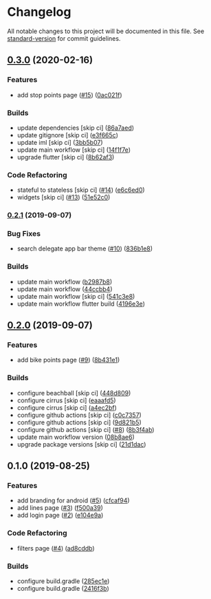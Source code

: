 # Changelog

All notable changes to this project will be documented in this file. See [standard-version](https://github.com/conventional-changelog/standard-version) for commit guidelines.

## [0.3.0](https://github.com/tnc1997/flutter-tfl-api-explorer/compare/v0.2.1...v0.3.0) (2020-02-16)


### Features

* add stop points page ([#15](https://github.com/tnc1997/flutter-tfl-api-explorer/issues/15)) ([0ac021f](https://github.com/tnc1997/flutter-tfl-api-explorer/commit/0ac021fb0d70770f565c1d5c112f6a36e12d8ab4))


### Builds

* update dependencies [skip ci] ([86a7aed](https://github.com/tnc1997/flutter-tfl-api-explorer/commit/86a7aedba2c5d8b1246a75eca4c2298c5f64b349))
* update gitignore [skip ci] ([e3f665c](https://github.com/tnc1997/flutter-tfl-api-explorer/commit/e3f665c8fab76a543a9949348e52a0be7247a418))
* update iml [skip ci] ([3bb5b07](https://github.com/tnc1997/flutter-tfl-api-explorer/commit/3bb5b070bcdfd5e5d99c3b212bbbac1daec5a022))
* update main workflow [skip ci] ([14f1f7e](https://github.com/tnc1997/flutter-tfl-api-explorer/commit/14f1f7e3d084b5c66bc2bbde01dd2384eb9ba62e))
* upgrade flutter [skip ci] ([8b62af3](https://github.com/tnc1997/flutter-tfl-api-explorer/commit/8b62af3f050cc8f52cfc1aa3d31b88c103ff467c))


### Code Refactoring

* stateful to stateless [skip ci] ([#14](https://github.com/tnc1997/flutter-tfl-api-explorer/issues/14)) ([e6c6ed0](https://github.com/tnc1997/flutter-tfl-api-explorer/commit/e6c6ed050e28074591072cbe93e1c222c4122fea))
* widgets [skip ci] ([#13](https://github.com/tnc1997/flutter-tfl-api-explorer/issues/13)) ([51e52c0](https://github.com/tnc1997/flutter-tfl-api-explorer/commit/51e52c05518c74290d9c0a944bf146ff858229c3))

### [0.2.1](https://github.com/tnc1997/flutter-tfl-api-explorer/compare/v0.2.0...v0.2.1) (2019-09-07)


### Bug Fixes

* search delegate app bar theme ([#10](https://github.com/tnc1997/flutter-tfl-api-explorer/issues/10)) ([836b1e8](https://github.com/tnc1997/flutter-tfl-api-explorer/commit/836b1e8abb89d6ed52a706e1972b36626832a747))


### Builds

* update main workflow ([b2987b8](https://github.com/tnc1997/flutter-tfl-api-explorer/commit/b2987b809a3b3fb06858e726b2131eb5efd4723a))
* update main workflow ([44ccbb4](https://github.com/tnc1997/flutter-tfl-api-explorer/commit/44ccbb45e691fd18b6ff638107b42241d4dd1aef))
* update main workflow [skip ci] ([541c3e8](https://github.com/tnc1997/flutter-tfl-api-explorer/commit/541c3e82038e441a26be9963224f92008faa3b68))
* update main workflow flutter build ([4196e3e](https://github.com/tnc1997/flutter-tfl-api-explorer/commit/4196e3e7adc1fe2884fbd0448d37f4056318a639))

## [0.2.0](https://github.com/tnc1997/flutter-tfl-api-explorer/compare/v0.1.0...v0.2.0) (2019-09-07)


### Features

* add bike points page ([#9](https://github.com/tnc1997/flutter-tfl-api-explorer/issues/9)) ([8b431e1](https://github.com/tnc1997/flutter-tfl-api-explorer/commit/8b431e167bc37565124800a2c5962f25c9d052ab))


### Builds

* configure beachball [skip ci] ([448d809](https://github.com/tnc1997/flutter-tfl-api-explorer/commit/448d809e5a89d0aa844488af0a272afd0e377306))
* configure cirrus [skip ci] ([eaaafd5](https://github.com/tnc1997/flutter-tfl-api-explorer/commit/eaaafd5f1cc23a6815be858887acb457bd224959))
* configure cirrus [skip ci] ([a4ec2bf](https://github.com/tnc1997/flutter-tfl-api-explorer/commit/a4ec2bfb15e65d9390232a8f6eecdd548a179262))
* configure github actions [skip ci] ([c0c7357](https://github.com/tnc1997/flutter-tfl-api-explorer/commit/c0c7357a25f67e95dbae6c0fa5da3e2689a480fd))
* configure github actions [skip ci] ([9d821b5](https://github.com/tnc1997/flutter-tfl-api-explorer/commit/9d821b5133d1639d0bea7f555d8e3f040f40b08a))
* configure github actions [skip ci] ([#8](https://github.com/tnc1997/flutter-tfl-api-explorer/issues/8)) ([8b3f4ab](https://github.com/tnc1997/flutter-tfl-api-explorer/commit/8b3f4abccf4a9fe8179933203e4d768e3cba15a7))
* update main workflow version ([08b8ae6](https://github.com/tnc1997/flutter-tfl-api-explorer/commit/08b8ae6efe99c220f95d5d1fd577106920ff4ee3))
* upgrade package versions [skip ci] ([21d1dac](https://github.com/tnc1997/flutter-tfl-api-explorer/commit/21d1dac2c895484c58019fdb37218727af573de2))

## 0.1.0 (2019-08-25)


### Features

* add branding for android ([#5](https://github.com/tnc1997/flutter-tfl-api-explorer/issues/5)) ([cfcaf94](https://github.com/tnc1997/flutter-tfl-api-explorer/commit/cfcaf94238cb5b6d31ddf868e00c30bcabdccab8))
* add lines page ([#3](https://github.com/tnc1997/flutter-tfl-api-explorer/issues/3)) ([f500a39](https://github.com/tnc1997/flutter-tfl-api-explorer/commit/f500a395e69f65696599dcaed9170fea76235e1b))
* add login page ([#2](https://github.com/tnc1997/flutter-tfl-api-explorer/issues/2)) ([e104e9a](https://github.com/tnc1997/flutter-tfl-api-explorer/commit/e104e9a83aeec46239faf2b65343bcb88222a75b))


### Code Refactoring

* filters page ([#4](https://github.com/tnc1997/flutter-tfl-api-explorer/issues/4)) ([ad8cddb](https://github.com/tnc1997/flutter-tfl-api-explorer/commit/ad8cddb49ca797e50e87de2a5b3028ea12ac3daa))


### Builds

* configure build.gradle ([285ec1e](https://github.com/tnc1997/flutter-tfl-api-explorer/commit/285ec1efca3e352c26c51e00d9d011e611fc0951))
* configure build.gradle ([2416f3b](https://github.com/tnc1997/flutter-tfl-api-explorer/commit/2416f3b1df89cd734c47d5bad720b19dd4523e27))
